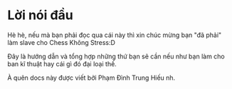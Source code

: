 # Lời nói đầu

Hè hè, nếu mà bạn phải đọc qua cái này thì xin chúc mừng bạn "đã phải" làm slave cho Chess Không Stress:D

Đây là hướng dẫn và tổng hợp những thứ bạn sẽ cần nếu như bạn làm cho ban kĩ thuật hay cái gì đó đại loại thế.

À quên docs này được viết bởi Phạm Đình Trung Hiếu nh.

